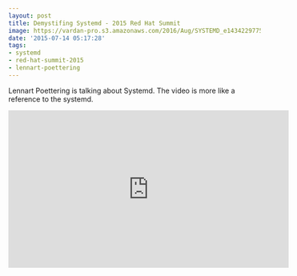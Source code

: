 ```yaml
---
layout: post
title: Demystifing Systemd - 2015 Red Hat Summit
image: https://vardan-pro.s3.amazonaws.com/2016/Aug/SYSTEMD_e1434229775958-1470634106723.png
date: '2015-07-14 05:17:28'
tags:
- systemd
- red-hat-summit-2015
- lennart-poettering
---
```


<p>Lennart Poettering is talking about Systemd. The video is more like a reference to the systemd.</p>

<iframe width="560" height="315" src="https://www.youtube.com/embed/S9YmaNuvw5U" frameborder="0" allowfullscreen></iframe>